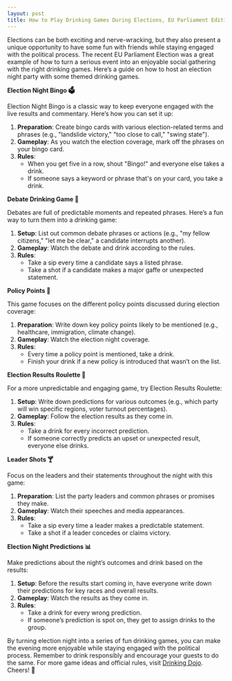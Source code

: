 ```yaml
---
layout: post
title: How to Play Drinking Games During Elections, EU Parliament Edition
---
```


Elections can be both exciting and nerve-wracking, but they also present a unique opportunity to have some fun with friends while staying engaged with the political process. The recent EU Parliament Election was a great example of how to turn a serious event into an enjoyable social gathering with the right drinking games. Here’s a guide on how to host an election night party with some themed drinking games.

**Election Night Bingo 🗳️**

Election Night Bingo is a classic way to keep everyone engaged with the live results and commentary. Here’s how you can set it up:

1. **Preparation**: Create bingo cards with various election-related terms and phrases (e.g., "landslide victory," "too close to call," "swing state").
2. **Gameplay**: As you watch the election coverage, mark off the phrases on your bingo card.
3. **Rules**:
   - When you get five in a row, shout "Bingo!" and everyone else takes a drink.
   - If someone says a keyword or phrase that's on your card, you take a drink.

**Debate Drinking Game 🎤**

Debates are full of predictable moments and repeated phrases. Here’s a fun way to turn them into a drinking game:

1. **Setup**: List out common debate phrases or actions (e.g., "my fellow citizens," "let me be clear," a candidate interrupts another).
2. **Gameplay**: Watch the debate and drink according to the rules.
3. **Rules**:
   - Take a sip every time a candidate says a listed phrase.
   - Take a shot if a candidate makes a major gaffe or unexpected statement.

**Policy Points 🍺**

This game focuses on the different policy points discussed during election coverage:

1. **Preparation**: Write down key policy points likely to be mentioned (e.g., healthcare, immigration, climate change).
2. **Gameplay**: Watch the election night coverage.
3. **Rules**:
   - Every time a policy point is mentioned, take a drink.
   - Finish your drink if a new policy is introduced that wasn’t on the list.

**Election Results Roulette 🎲**

For a more unpredictable and engaging game, try Election Results Roulette:

1. **Setup**: Write down predictions for various outcomes (e.g., which party will win specific regions, voter turnout percentages).
2. **Gameplay**: Follow the election results as they come in.
3. **Rules**:
   - Take a drink for every incorrect prediction.
   - If someone correctly predicts an upset or unexpected result, everyone else drinks.

**Leader Shots 🍸**

Focus on the leaders and their statements throughout the night with this game:

1. **Preparation**: List the party leaders and common phrases or promises they make.
2. **Gameplay**: Watch their speeches and media appearances.
3. **Rules**:
   - Take a sip every time a leader makes a predictable statement.
   - Take a shot if a leader concedes or claims victory.

**Election Night Predictions 📊**

Make predictions about the night’s outcomes and drink based on the results:

1. **Setup**: Before the results start coming in, have everyone write down their predictions for key races and overall results.
2. **Gameplay**: Watch the results as they come in.
3. **Rules**:
   - Take a drink for every wrong prediction.
   - If someone’s prediction is spot on, they get to assign drinks to the group.

By turning election night into a series of fun drinking games, you can make the evening more enjoyable while staying engaged with the political process. Remember to drink responsibly and encourage your guests to do the same. For more game ideas and official rules, visit [Drinking Dojo](https://drinkingdojo.com/articles/election-night-games). Cheers! 🍻
